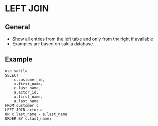 # LEFT JOIN 

## General 

  * Show all entries from the left table and only from the right if available 
  * Examples are based on sakila database. 

## Example 

```
use sakila 
SELECT 
    c.customer_id, 
    c.first_name, 
    c.last_name,
    a.actor_id,
    a.first_name,
    a.last_name
FROM customer c
LEFT JOIN actor a 
ON c.last_name = a.last_name
ORDER BY c.last_name;
```
